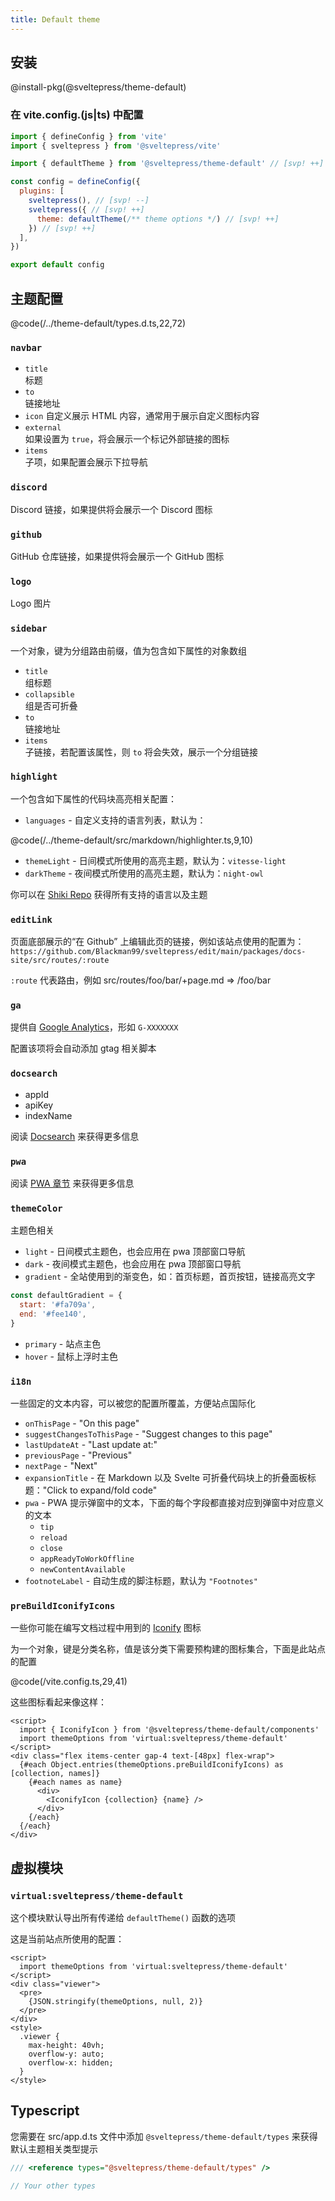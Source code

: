 ```yaml
---
title: Default theme
---
```


## 安装

@install-pkg(@sveltepress/theme-default)

### 在 vite.config.(js|ts) 中配置

```js title="vite.config.(js|ts)"
import { defineConfig } from 'vite'
import { sveltepress } from '@sveltepress/vite'

import { defaultTheme } from '@sveltepress/theme-default' // [svp! ++]

const config = defineConfig({
  plugins: [
    sveltepress(), // [svp! --]
    sveltepress({ // [svp! ++]
      theme: defaultTheme(/** theme options */) // [svp! ++]
    }) // [svp! ++]
  ],
})

export default config
```

## 主题配置

@code(/../theme-default/types.d.ts,22,72)

### `navbar`

* `title`  
  标题
* `to`  
  链接地址
* `icon`
  自定义展示 HTML 内容，通常用于展示自定义图标内容
* `external`  
  如果设置为 `true`，将会展示一个标记外部链接的图标
* `items`  
  子项，如果配置会展示下拉导航

### `discord`
Discord 链接，如果提供将会展示一个 Discord 图标

### `github`
GitHub 仓库链接，如果提供将会展示一个 GitHub 图标

### `logo`

Logo 图片 

### `sidebar`

一个对象，键为分组路由前缀，值为包含如下属性的对象数组

* `title`  
  组标题
* `collapsible`  
  组是否可折叠
* `to`  
  链接地址
* `items`  
  子链接，若配置该属性，则 `to` 将会失效，展示一个分组链接

### `highlight`

一个包含如下属性的代码块高亮相关配置：

* `languages` - 自定义支持的语言列表，默认为：

@code(/../theme-default/src/markdown/highlighter.ts,9,10)

* `themeLight` - 日间模式所使用的高亮主题，默认为：`vitesse-light`
* `darkTheme` - 夜间模式所使用的高亮主题，默认为：`night-owl`

你可以在 [Shiki Repo](https://github.com/shikijs/shiki) 获得所有支持的语言以及主题

### `editLink`

页面底部展示的“在 Github” 上编辑此页的链接，例如该站点使用的配置为：`https://github.com/Blackman99/sveltepress/edit/main/packages/docs-site/src/routes/:route`

`:route` 代表路由，例如 src/routes/foo/bar/+page.md => /foo/bar

### `ga`

提供自 [Google Analytics](https://analytics.google.com/)，形如 `G-XXXXXXX`

配置该项将会自动添加 gtag 相关脚本

### `docsearch`

* appId
* apiKey
* indexName

阅读 [Docsearch](https://docsearch.algolia.com/) 来获得更多信息

### `pwa`

阅读 [PWA 章节](/guide/default-theme/pwa/) 来获得更多信息

### `themeColor`

主题色相关

* `light` - 日间模式主题色，也会应用在 pwa 顶部窗口导航
* `dark` - 夜间模式主题色，也会应用在 pwa 顶部窗口导航
* `gradient` - 全站使用到的渐变色，如：首页标题，首页按钮，链接高亮文字
```js
const defaultGradient = {
  start: '#fa709a',
  end: '#fee140',
}
```
* `primary` - 站点主色
* `hover` - 鼠标上浮时主色

### `i18n`

一些固定的文本内容，可以被您的配置所覆盖，方便站点国际化

* `onThisPage` - "On this page"
* `suggestChangesToThisPage` - "Suggest changes to this page"
* `lastUpdateAt` - "Last update at:"
* `previousPage` - "Previous"
* `nextPage` - "Next"
* `expansionTitle` - 在 Markdown 以及 Svelte 可折叠代码块上的折叠面板标题："Click to expand/fold code"
* `pwa` - PWA 提示弹窗中的文本，下面的每个字段都直接对应到弹窗中对应意义的文本 
  * `tip`
  * `reload`
  * `close`
  * `appReadyToWorkOffline`
  * `newContentAvailable`
* `footnoteLabel` - 自动生成的脚注标题，默认为 `"Footnotes"`

### `preBuildIconifyIcons`
一些你可能在编写文档过程中用到的 [Iconify](https://iconify.design/) 图标

为一个对象，键是分类名称，值是该分类下需要预构建的图标集合，下面是此站点的配置

@code(/vite.config.ts,29,41)

这些图标看起来像这样：
```svelte live
<script>
  import { IconifyIcon } from '@sveltepress/theme-default/components'
  import themeOptions from 'virtual:sveltepress/theme-default'
</script>
<div class="flex items-center gap-4 text-[48px] flex-wrap">
  {#each Object.entries(themeOptions.preBuildIconifyIcons) as [collection, names]}
    {#each names as name}
      <div>
        <IconifyIcon {collection} {name} />
      </div>
    {/each}
  {/each}
</div>
```
## 虚拟模块

### `virtual:sveltepress/theme-default`

这个模块默认导出所有传递给 `defaultTheme()` 函数的选项

这是当前站点所使用的配置：

```svelte live
<script>
  import themeOptions from 'virtual:sveltepress/theme-default'
</script>
<div class="viewer">
  <pre>
    {JSON.stringify(themeOptions, null, 2)}
  </pre>
</div>
<style>
  .viewer {
    max-height: 40vh;
    overflow-y: auto;
    overflow-x: hidden;
  }
</style>
```

## Typescript

您需要在 src/app.d.ts 文件中添加 `@sveltepress/theme-default/types` 来获得默认主题相关类型提示

```ts title="/src/app.d.ts"
/// <reference types="@sveltepress/theme-default/types" />

// Your other types
```
